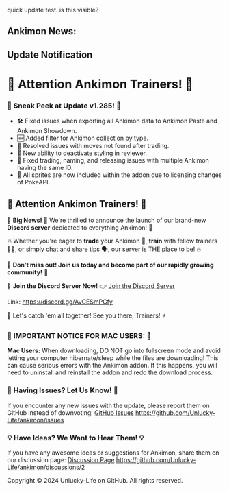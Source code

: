 quick update test. is this visible?

## Ankimon News:

## Update Notification

# 🚨 **Attention Ankimon Trainers!** 🚨

### 🚀 **Sneak Peek at Update v1.285!** 🚀

- 🛠️ Fixed issues when exporting all Ankimon data to Ankimon Paste and Ankimon Showdown.
- 🆕 Added filter for Ankimon collection by type.
- 🔧 Resolved issues with moves not found after trading.
- 🎨 New ability to deactivate styling in reviewer.
- 🔄 Fixed trading, naming, and releasing issues with multiple Ankimon having the same ID.
- 🌟 All sprites are now included within the addon due to licensing changes of PokeAPI.
## 🚨 **Attention Ankimon Trainers!** 🚨

🌟 **Big News!** 🌟 We're thrilled to announce the launch of our brand-new **Discord server** dedicated to everything Ankimon! 🌟

🔥 Whether you're eager to **trade** your Ankimon 🐉, **train** with fellow trainers 🏋️‍♂️, or simply chat and share tips 🗣️, our server is THE place to be! 🔥

🎉 **Don't miss out! Join us today and become part of our rapidly growing community!** 🎉

🔗 **Join the Discord Server Now!** 👉 [Join the Discord Server](https://discord.gg/AvCESmPGfy)

Link: https://discord.gg/AvCESmPGfy

🌟 Let's catch 'em all together! See you there, Trainers! ⚡
    
### 🚨 **IMPORTANT NOTICE FOR MAC USERS:** 🚨

**Mac Users:** When downloading, DO NOT go into fullscreen mode and avoid letting your computer hibernate/sleep while the files are downloading! This can cause serious errors with the Ankimon addon. If this happens, you will need to uninstall and reinstall the addon and redo the download process.

### 📢 **Having Issues? Let Us Know!** 📢

If you encounter any new issues with the update, please report them on GitHub instead of downvoting: [GitHub Issues](https://github.com/Unlucky-Life/ankimon/issues)
https://github.com/Unlucky-Life/ankimon/issues

### 💡 **Have Ideas? We Want to Hear Them!** 💡

If you have any awesome ideas or suggestions for Ankimon, share them on our discussion page: [Discussion Page](https://github.com/Unlucky-Life/ankimon/discussions/2)
https://github.com/Unlucky-Life/ankimon/discussions/2

Copyright © 2024 Unlucky-Life on GitHub. All rights reserved.
